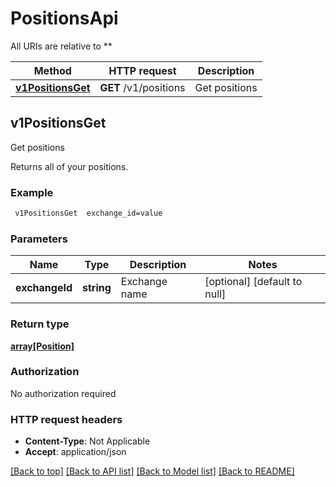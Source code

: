 # PositionsApi

All URIs are relative to **

Method | HTTP request | Description
------------- | ------------- | -------------
[**v1PositionsGet**](PositionsApi.md#v1PositionsGet) | **GET** /v1/positions | Get positions



## v1PositionsGet

Get positions

Returns all of your positions.

### Example

```bash
 v1PositionsGet  exchange_id=value
```

### Parameters


Name | Type | Description  | Notes
------------- | ------------- | ------------- | -------------
 **exchangeId** | **string** | Exchange name | [optional] [default to null]

### Return type

[**array[Position]**](Position.md)

### Authorization

No authorization required

### HTTP request headers

- **Content-Type**: Not Applicable
- **Accept**: application/json

[[Back to top]](#) [[Back to API list]](../README.md#documentation-for-api-endpoints) [[Back to Model list]](../README.md#documentation-for-models) [[Back to README]](../README.md)

